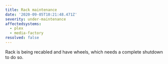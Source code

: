 ```yaml
---
title: Rack maintenance
date: '2020-09-05T10:21:48.471Z'
severity: under-maintenance
affectedsystems:
  - plex
  - media-factory
resolved: false
---
```

Rack is being recabled and have wheels, which needs a complete shutdown to do so.

<!--- language code: en -->
